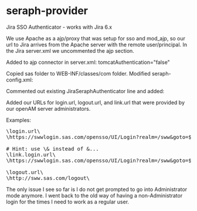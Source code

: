 seraph-provider
===============

Jira SSO Authenticator - works with Jira 6.x 

We use Apache as a ajp/proxy that was setup for sso and mod_ajp, so our url to Jira arrives from the Apache server with the remote user/principal.
In the Jira server.xml we uncommented the ajp section.  

Added to ajp connector in server.xml: 
 tomcatAuthentication="false"
 
 Copied sas folder to WEB-INF/classes/com folder.
 Modified seraph-config.xml:
 
 Commented out existing JiraSeraphAuthenticator line and added:
 
 <authenticator class="com.sas.mis.des.seraph.SSOAuthenticator"/>
Added our URLs for login.url, logout.url, and link.url that were provided by our openAM server administrators.

Examples:

<pre>
\<param-name>login.url\</param-name>
\<param-value>https://swwlogin.sas.com/opensso/UI/Login?realm=/sww&amp;goto=${originalurl};\</param-value>

# Hint: use \&amp; instead of &...
\<param-name>link.login.url\</param-name>
\<param-value>https://swwlogin.sas.com/opensso/UI/Login?realm=/sww&amp;goto=${originalurl};\</param-value>

\<param-name>logout.url\</param-name>
\<param-value>http://sww.sas.com/logout\</param-value>
</pre>

The only issue I see so far is I do not get prompted to go into Administrator mode anymore. I went back to the old way of having a
non-Administrator login for the times I need to work as a regular user.
